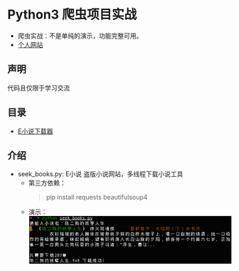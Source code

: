 # Python3 爬虫项目实战
* 爬虫实战：不是单纯的演示，功能完整可用。
* [个人网站](https://xiaotaoist.github.io)

## 声明
代码且仅限于学习交流

## 目录
* [E小说下载器](https://github.com/xiaoTaoist/python3-spider/blob/master/seek_books.py)


## 介绍
* seek_books.py: E小说 盗版小说网站，多线程下载小说工具
    * 第三方依赖：
        > pip install requests beautifulsoup4
    * 演示：
        ![seek_books](https://raw.githubusercontent.com/xiaoTaoist/python3-spider/master/demo_pic/seek_books.png)
    


